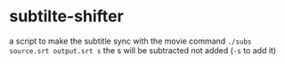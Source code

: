 # subtilte-shifter
a script to make the subtitle sync with the movie 
command
```./subs source.srt output.srt s```
the s will be subtracted not added (``` -s ``` to add it)
